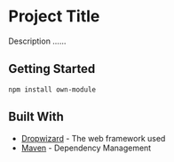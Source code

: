 # Project Title 
Description ……
## Getting Started
``` npm install own-module ```
## Built With 
* [Dropwizard](http://www.dropwizard.io/1.0.2/docs/) - The web framework used 
* [Maven](https://maven.apache.org/) - Dependency Management